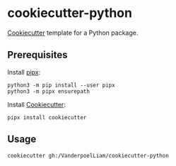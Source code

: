 # cookiecutter-python
[Cookiecutter](https://github.com/cookiecutter/cookiecutter) template for a Python package.

## Prerequisites
Install [pipx](https://github.com/pypa/pipx):
```
python3 -m pip install --user pipx
python3 -m pipx ensurepath
```

Install [Cookiecutter](https://github.com/cookiecutter/cookiecutter):
```
pipx install cookiecutter
```

## Usage
```
cookiecutter gh:/VanderpoelLiam/cookiecutter-python
```
